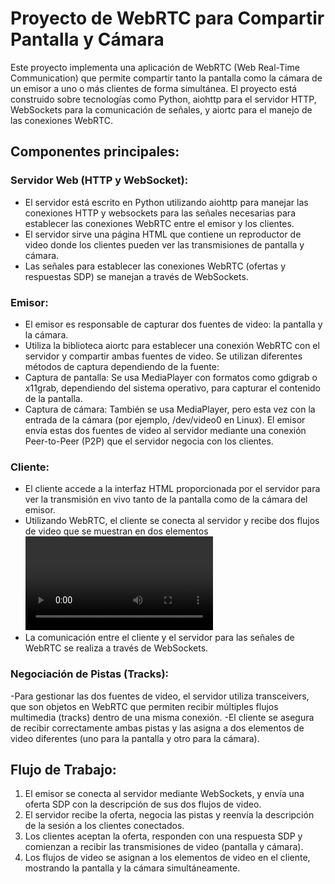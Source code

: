 # Proyecto de WebRTC para Compartir Pantalla y Cámara
Este proyecto implementa una aplicación de WebRTC (Web Real-Time Communication) que permite compartir tanto la pantalla como la cámara de un emisor a uno o más clientes de forma simultánea. El proyecto está construido sobre tecnologías como Python, aiohttp para el servidor HTTP, WebSockets para la comunicación de señales, y aiortc para el manejo de las conexiones WebRTC.

## Componentes principales:
### Servidor Web (HTTP y WebSocket):

- El servidor está escrito en Python utilizando aiohttp para manejar las conexiones HTTP y websockets para las señales necesarias para establecer las conexiones WebRTC entre el emisor y los clientes.
- El servidor sirve una página HTML que contiene un reproductor de video donde los clientes pueden ver las transmisiones de pantalla y cámara.
- Las señales para establecer las conexiones WebRTC (ofertas y respuestas SDP) se manejan a través de WebSockets.
### Emisor:

- El emisor es responsable de capturar dos fuentes de video: la pantalla y la cámara.
- Utiliza la biblioteca aiortc para establecer una conexión WebRTC con el servidor y compartir ambas fuentes de video.
Se utilizan diferentes métodos de captura dependiendo de la fuente:
- Captura de pantalla: Se usa MediaPlayer con formatos como gdigrab o x11grab, dependiendo del sistema operativo, para capturar el contenido de la pantalla.
- Captura de cámara: También se usa MediaPlayer, pero esta vez con la entrada de la cámara (por ejemplo, /dev/video0 en Linux).
El emisor envía estas dos fuentes de video al servidor mediante una conexión Peer-to-Peer (P2P) que el servidor negocia con los clientes.
### Cliente:

- El cliente accede a la interfaz HTML proporcionada por el servidor para ver la transmisión en vivo tanto de la pantalla como de la cámara del emisor.
- Utilizando WebRTC, el cliente se conecta al servidor y recibe dos flujos de video que se muestran en dos elementos <video> separados en la página.
- La comunicación entre el cliente y el servidor para las señales de WebRTC se realiza a través de WebSockets.
### Negociación de Pistas (Tracks):

-Para gestionar las dos fuentes de video, el servidor utiliza transceivers, que son objetos en WebRTC que permiten recibir múltiples flujos multimedia (tracks) dentro de una misma conexión.
-El cliente se asegura de recibir correctamente ambas pistas y las asigna a dos elementos de video diferentes (uno para la pantalla y otro para la cámara).

## Flujo de Trabajo:
1. El emisor se conecta al servidor mediante WebSockets, y envía una oferta SDP con la descripción de sus dos flujos de video.
2. El servidor recibe la oferta, negocia las pistas y reenvía la descripción de la sesión a los clientes conectados.
3. Los clientes aceptan la oferta, responden con una respuesta SDP y comienzan a recibir las transmisiones de video (pantalla y cámara).
4. Los flujos de video se asignan a los elementos de video en el cliente, mostrando la pantalla y la cámara simultáneamente.
